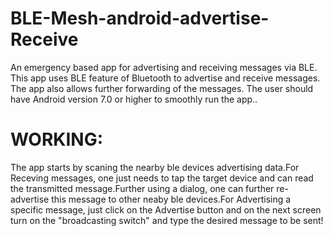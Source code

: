 # BLE-Mesh-android-advertise-Receive
An emergency based app for advertising and receiving messages via BLE.
This app uses BLE feature of Bluetooth to advertise and receive messages. The app also allows further forwarding of the messages.
The user should have Android version 7.0 or higher to smoothly run the app..
   
# WORKING:
   The app starts by scaning the nearby ble devices advertising data.For Receving messages, one just needs to tap the target device and can read the transmitted message.Further using a dialog, one can further re-advertise this message to other neaby ble devices.For Advertising a specific message, just click on the Advertise button and on the next screen turn on the "broadcasting switch" and type the desired message to be sent!            

